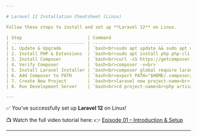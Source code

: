 ```yaml
---

# Laravel 12 Installation Cheatsheet (Linux)

Follow these steps to install and set up **Laravel 12** on Linux.

| Step                         | Command                                                                                                          | Explanation                                         |
| ---------------------------- | ---------------------------------------------------------------------------------------------------------------- | --------------------------------------------------- |
| 1. Update & Upgrade          | `bash<br>sudo apt update && sudo apt upgrade -y<br>`                                                             | Updates system packages before installation.        |
| 2. Install PHP & Extensions  | `bash<br>sudo apt install php php-cli php-mbstring php-xml php-bcmath php-curl unzip curl git -y<br>`            | Installs PHP and required extensions for Laravel.   |
| 3. Install Composer          | `bash<br>curl -sS https://getcomposer.org/installer \| php<br>sudo mv composer.phar /usr/local/bin/composer<br>` | Installs Composer, Laravel’s dependency manager.    |
| 4. Verify Composer           | `bash<br>composer -v<br>`                                                                                        | Confirms Composer is installed globally.            |
| 5. Install Laravel Installer | `bash<br>composer global require laravel/installer<br>`                                                          | Installs Laravel installer globally.                |
| 6. Add Composer to PATH      | `bash<br>export PATH="$HOME/.composer/vendor/bin:$PATH"<br>`                                                     | Ensures Laravel installer is accessible everywhere. |
| 7. Create New Project        | `bash<br>laravel new project-name<br>` OR `bash<br>composer create-project laravel/laravel project-name<br>`     | Creates a new Laravel 12 project.                   |
| 8. Run Development Server    | `bash<br>cd project-name<br>php artisan serve<br>`                                                               | Starts Laravel server at `http://127.0.0.1:8000`.   |

---
```


✅ You’ve successfully set up **Laravel 12** on Linux!

📺 Watch the full video tutorial here:
👉 [Episode 01 – Introduction & Setup](https://youtube.com/playlist?list=PLsSvcd6n_RmnhPDl7Zs_tcpxn0VhxcUU_&si=9TlKJ5V_ym5uRy3z)

---
